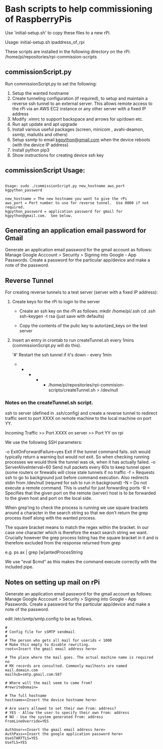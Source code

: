 # Bash scripts to help commissioning of RaspberryPis

Use 'initial-setup.sh' to copy these files to a new rPi.

Usage: initial-setup.sh ipaddress_of_rpi

These scripts are installed in the following directory on the rPi:  
/home/pi/repositories/rpi-commission-scripts

## commissionScript.py

Run commissionScript.py to set the following:

1) Setup the wanted hostname
2) Create tunneling configuration (if required), to setup and maintain a reverse ssh tunnel to an external server.  This allows remote access to the rPi via an AWS EC2 instance or any other server with a fixed IP address
3) Modify .vimrc to support backspace and arrows for up/down etc.
4) Run apt update and apt upgrade
5) Install various useful packages (screen, minicom , avahi-deamon, ssmtp, mailutils and others)
6) Setup ssmtp to email kgpython@gmail.com when the device reboots (with the device IP address)
7) Install python pip3
8) Show instructions for creating device ssh key

## commissionScript Usage:

```

Usage: sudo ./commissionScript.py new_hostname aws_port kgpython_password

new_hostname = The new hostname you want to give the rPi
aws_port = Port number to use for reverse tunnel.  Use 0000 if not required.
kgpython_password = application password for gmail for kgpython@gmail.com.  See below.

```

## Generating an application email password for Gmail
Generate an application email password for the gmail account as follows:
Manage Google Acccount > Security > Signing into Google - App Passwords.
Create a password for the particular app/device and make a note of the password.


## Reverse Tunnel

For creating reverse tunnels to a test server (server with a fixed IP address):

1. Create keys for the rPi to login to the server

   - Create an ssh key on the rPi as follows:
      mkdir /home/pi/.ssh
      cd .ssh
      ssh-keygen -t rsa  (just save with defaults)

   - Copy the contents of the pulic key to autorized_keys on the test server

2. Insert an entry in crontab to run createTunnel.sh every 1mins (commissionScript.py will do this).
   
   '#' Restart the ssh tunnel if it's down - every 1min
   * * * * * /home/pi/repositories/rpi-commision-scripts/createTunnel.sh > /dev/null

### Notes on the createTunnel.sh script.

ssh to server (defined in .ssh/config) and create a reverse tunnel to redirect traffic sent
to port XXXX  on remote machine to the local machine on port YY.

Incoming Traffic >> Port XXXX on server >> Port YY on rpi

We use the following SSH parameters:

-o ExitOnForwardFailure=yes    Exit if the tunnel command fails. ssh would typically return a
                               warning but would not exit.  So when checking running processes
                               we would think the tunnel was ok, when it has actually failed.
-o ServerAliveInterval=60      Send null packets every 60s to keep tunnel open (some routers or firewalls
                               will close stale tunnels if no traffic
-f = Requests ssh to go to background just before command execution.
     Also redirects stdin from /dev/null (requred for ssh to run in background)
-N = Do not execute a remote command.  This is useful for just forwarding ports
-R = Specifies that the given port on the remote (server) host is to be forwarded to the
     given host and port on the local side.

When grep'ing to check the process is running we use square brackets around a character in the search
string so that we don't return the grep process itself along with the wanted process.

The square bracket means to match the regex within the bracket.  In our case one character which is therefore
the exact search string we want.  Crucially however the grep process listing has the square bracket in it and
is therefore excluded from the response returned from grep

e.g. ps ax | grep [w]antedProcesString

We use "eval $cmd" as this makes the command execute correctly with the included pipe.

## Notes on setting up mail on rPi

Generate an application email password for the gmail account as follows:
Manage Google Acccount > Security > Signing into Google - App Passwords.
Create a password for the particular app/device and make a note of the password.

edit /etc/smtp/smtp.config to be as follows.

```
#
# Config file for sSMTP sendmail
#
# The person who gets all mail for userids < 1000
# Make this empty to disable rewriting.
root=<Insert the gmail email address here>

# The place where the mail goes. The actual machine name is required no 
# MX records are consulted. Commonly mailhosts are named mail.domain.com
mailhub=smtp.gmail.com:587

# Where will the mail seem to come from?
#rewriteDomain=

# The full hostname
hostname=<Insert the device hostname here>

# Are users allowed to set their own From: address?
# YES - Allow the user to specify their own From: address
# NO - Use the system generated From: address
FromLineOverride=YES

AuthUser=<Insert the gmail email address here>
AuthPass=<Insert the google application password here>
UseSTARTTLS=YES
UseTLS=YES

```


